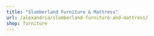 ```yaml
---
title: "Slumberland Furniture & Mattress"
url: /alexandria/slumberland-furniture-and-mattress/
shop: furniture
---
```

